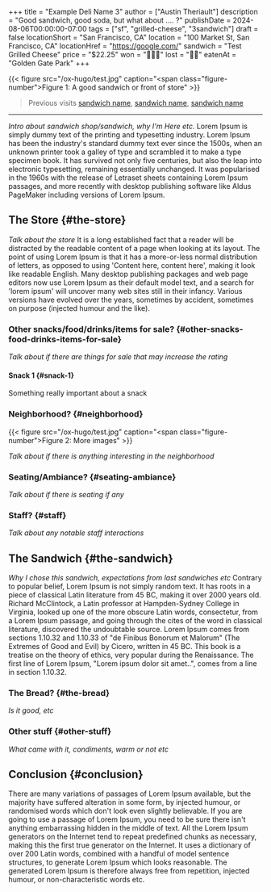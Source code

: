 +++
title = "Example Deli Name 3"
author = ["Austin Theriault"]
description = "Good sandwich, good soda, but what about .... ?"
publishDate = 2024-08-06T00:00:00-07:00
tags = ["sf", "grilled-cheese", "3sandwich"]
draft = false
locationShort = "San Francisco, CA"
location = "100 Market St, San Francisco, CA"
locationHref = "https://google.com/"
sandwich = "Test Grilled Cheese"
price = "$22.25"
won = "🥪🥪🥪"
lost = "🥪🥪"
eatenAt = "Golden Gate Park"
+++

{{< figure src="/ox-hugo/test.jpg" caption="<span class=\"figure-number\">Figure 1: </span>A good sandwich or front of store" >}}

> Previous visits [sandwich name](/posts/visit), [sandwich name](/posts/visit), [sandwich name](/posts/visit)

---

_Intro about sandwich shop/sandwich, why I'm Here etc._ Lorem Ipsum is simply dummy text of the printing and typesetting industry. Lorem Ipsum has been the industry's standard dummy text ever since the 1500s, when an unknown printer took a galley of type and scrambled it to make a type specimen book. It has survived not only five centuries, but also the leap into electronic typesetting, remaining essentially unchanged. It was popularised in the 1960s with the release of Letraset sheets containing Lorem Ipsum passages, and more recently with desktop publishing software like Aldus PageMaker including versions of Lorem Ipsum.


## The Store {#the-store}

_Talk about the store_ It is a long established fact that a reader will be distracted by the readable content of a page when looking at its layout. The point of using Lorem Ipsum is that it has a more-or-less normal distribution of letters, as opposed to using 'Content here, content here', making it look like readable English. Many desktop publishing packages and web page editors now use Lorem Ipsum as their default model text, and a search for 'lorem ipsum' will uncover many web sites still in their infancy. Various versions have evolved over the years, sometimes by accident, sometimes on purpose (injected humour and the like).


### Other snacks/food/drinks/items for sale? {#other-snacks-food-drinks-items-for-sale}

_Talk about if there are things for sale that may increase the rating_


#### Snack 1 {#snack-1}

Something really important about a snack


### Neighborhood? {#neighborhood}

{{< figure src="/ox-hugo/test.jpg" caption="<span class=\"figure-number\">Figure 2: </span>More images" >}}

_Talk about if there is anything interesting in the neighborhood_


### Seating/Ambiance? {#seating-ambiance}

_Talk about if there is seating if any_


### Staff? {#staff}

_Talk about any notable staff interactions_


## The Sandwich {#the-sandwich}

_Why I chose this sandwich, expectations from last sandwiches etc_ Contrary to popular belief, Lorem Ipsum is not simply random text. It has roots in a piece of classical Latin literature from 45 BC, making it over 2000 years old. Richard McClintock, a Latin professor at Hampden-Sydney College in Virginia, looked up one of the more obscure Latin words, consectetur, from a Lorem Ipsum passage, and going through the cites of the word in classical literature, discovered the undoubtable source. Lorem Ipsum comes from sections 1.10.32 and 1.10.33 of "de Finibus Bonorum et Malorum" (The Extremes of Good and Evil) by Cicero, written in 45 BC. This book is a treatise on the theory of ethics, very popular during the Renaissance. The first line of Lorem Ipsum, "Lorem ipsum dolor sit amet..", comes from a line in section 1.10.32.


### The Bread? {#the-bread}

_Is it good, etc_


### Other stuff {#other-stuff}

_What came with it, condiments, warm or not etc_


## Conclusion {#conclusion}

There are many variations of passages of Lorem Ipsum available, but the majority have suffered alteration in some form, by injected humour, or randomised words which don't look even slightly believable. If you are going to use a passage of Lorem Ipsum, you need to be sure there isn't anything embarrassing hidden in the middle of text. All the Lorem Ipsum generators on the Internet tend to repeat predefined chunks as necessary, making this the first true generator on the Internet. It uses a dictionary of over 200 Latin words, combined with a handful of model sentence structures, to generate Lorem Ipsum which looks reasonable. The generated Lorem Ipsum is therefore always free from repetition, injected humour, or non-characteristic words etc.
